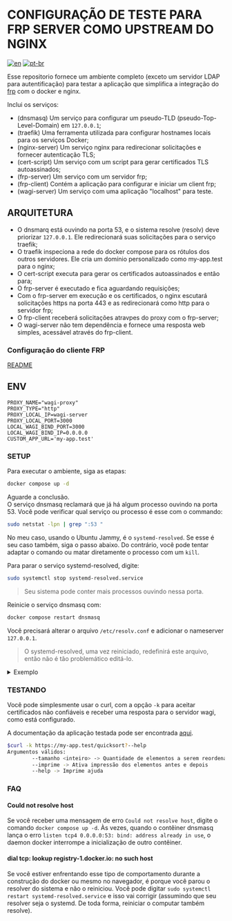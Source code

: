 # CONFIGURAÇÃO DE TESTE PARA FRP SERVER COMO UPSTREAM DO NGINX

[![en](https://img.shields.io/badge/lang-en-red)](README.md) [![pt-br](https://img.shields.io/badge/lang-pt--br-green)](README.pt-br.md)

Esse repositorio fornece um ambiente completo (exceto um servidor LDAP para autentificação) para testar a aplicação que simplifica a integração do [frp](https://github.com/fatedier/frp) com o docker e nginx.

Inclui os serviços:

- (dnsmasq) Um serviço para configurar um pseudo-TLD (pseudo-Top-Level-Domain) em `127.0.0.1`;
- (traefik) Uma ferramenta utilizada para configurar hostnames locais para os serviços Docker;
- (nginx-server) Um serviço nginx para redirecionar solicitações e fornecer autenticação TLS;
- (cert-script) Um serviço com um script para gerar certificados TLS autoassinados;
- (frp-server) Um serviço com um servidor frp;
- (frp-client) Contém a aplicação para configurar e iniciar um client frp;
- (wagi-server) Um serviço com uma aplicação "localhost" para teste.

## ARQUITETURA

- O dnsmarq está ouvindo na porta 53, e o sistema resolve (resolv) deve priorizar `127.0.0.1`. Ele redirecionará suas solicitações para o serviço traefik;
- O traefik inspeciona a rede do docker compose para os rótulos dos outros servidores. Ele cria um domínio personalizado como my-app.test para o nginx;
- O cert-script executa para gerar os certificados autoassinados e então para;
- O frp-server é executado e fica aguardando requisições;
- Com o frp-server em execução e os certificados, o nginx escutará solicitações https na porta 443 e as redirecionará como http para o servidor frp;
- O frp-client receberá solicitações atravpes do proxy com o frp-server;
- O wagi-server não tem dependência e fornece uma resposta web simples, acessável através do frp-client.

### Configuração do cliente FRP

[README](README_FRPC.pt-br.md)

## ENV

```.env
PROXY_NAME="wagi-proxy"
PROXY_TYPE="http"
PROXY_LOCAL_IP=wagi-server
PROXY_LOCAL_PORT=3000
LOCAL_WAGI_BIND_PORT=3000
LOCAL_WAGI_BIND_IP=0.0.0.0
CUSTOM_APP_URL='my-app.test'
```

### SETUP

Para executar o ambiente, siga as etapas:  

```bash
docker compose up -d
```

Aguarde a conclusão.  
O serviço dnsmasq reclamará que já há algum processo ouvindo na porta 53. Você pode verificar qual serviço ou processo é esse com o commando:  

```bash
sudo netstat -lpn | grep ":53 "
```

No meu caso, usando o Ubuntu Jammy, é o `systemd-resolved`. Se esse é seu caso também, siga o passo abaixo. Do contrário, você pode tentar adaptar o comando ou matar diretamente o processo com um `kill`.

Para parar o serviço systemd-resolved, digite:

```bash
sudo systemctl stop systemd-resolved.service
```

> Seu sistema pode conter mais processos ouvindo nessa porta.  

Reinicie o serviço dnsmasq com:  

```bash
docker compose restart dnsmasq
```

Você precisará alterar o arquivo `/etc/resolv.conf` e adicionar o nameserver `127.0.0.1`.  

> O systemd-resolved, uma vez reiniciado, redefinirá este arquivo, então não é tão problemático editá-lo.  

<details><summary>Exemplo</summary>

Mude de:  

```bash
# Alguns comentários

nameserver 127.0.0.53
options edns0 trust-ad
search .
```

Para:

```bash
# Alguns comentários

nameserver 127.0.0.1 # ADICIONE ESTA LINHA
nameserver 127.0.0.53
options edns0 trust-ad
search .
```

</details>

### TESTANDO

Você pode simplesmente usar o curl, com a opção `-k` para aceitar certificados não confiáveis e receber uma resposta para o servidor wagi, como está configurado.

A documentação da aplicação testada pode ser encontrada [aqui](/application/README.pt-br.md).

```bash
$curl -k https://my-app.test/quicksort?--help
Argumentos válidos:
        --tamanho <inteiro> -> Quantidade de elementos a serem reordenados
        --imprime -> Ativa impressão dos elementos antes e depois
        --help -> Imprime ajuda
```

### FAQ

#### Could not resolve host

Se você receber uma mensagem de erro `Could not resolve host`, digite o comando `docker compose up -d`. Às vezes, quando o contêiner dnsmasq lança o erro `listen tcp4 0.0.0.0:53: bind: address already in use`, o daemon docker interrompe a inicialização de outro contêiner.

#### dial tcp: lookup registry-1.docker.io: no such host

Se você estiver enfrentando esse tipo de comportamento durante a construção do docker ou mesmo no navegador, é porque você parou o resolver do sistema e não o reiniciou. Você pode digitar `sudo systemctl restart systemd-resolved.service` e isso vai corrigir (assumindo que seu resolver seja o systemd. De toda forma, reiniciar o computar também resolve).
